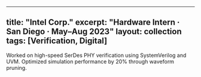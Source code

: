 
---
title: "Intel Corp."
excerpt: "Hardware Intern · San Diego · May–Aug 2023"
layout: collection
tags: [Verification, Digital]
---

Worked on high-speed SerDes PHY verification using SystemVerilog and UVM. Optimized simulation performance by 20% through waveform pruning.
